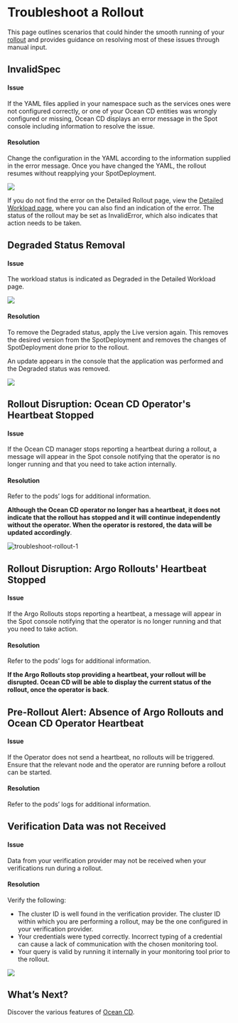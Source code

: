 # Troubleshoot a Rollout

This page outlines scenarios that could hinder the smooth running of your [rollout](ocean-cd/tutorials/view-rollouts/) and provides guidance on resolving most of these issues through manual input.  

## InvalidSpec

#### Issue

If the YAML files applied in your namespace such as the services ones were not configured correctly, or one of your Ocean CD entities was wrongly configured or missing, Ocean CD displays an error message in the Spot console including information to resolve the issue.

#### Resolution

Change the configuration in the YAML according to the information supplied in the error message. Once you have changed the YAML, the rollout resumes without reapplying your SpotDeployment.

<img src="/ocean-cd/_media/troubleshoot-rollout-001.png" />

If you do not find the error on the Detailed Rollout page, view the [Detailed Workload page](ocean-cd/tutorials/view-workloads/details), where you can also find an indication of the error. The status of the rollout may be set as InvalidError, which also indicates that action needs to be taken.  

## Degraded Status Removal

#### Issue

The workload status is indicated as Degraded in the Detailed Workload page.

<img src="/ocean-cd/_media/troubleshoot-rollout-002.png" />

#### Resolution

To remove the Degraded status, apply the Live version again. This removes the desired version from the SpotDeployment and removes the changes of SpotDeployment done prior to the rollout.

An update appears in the console that the application was performed and the Degraded status was removed.  

<img src="/ocean-cd/_media/troubleshoot-rollout-003.png" />

## Rollout Disruption: Ocean CD Operator's Heartbeat Stopped

#### Issue

If the Ocean CD manager stops reporting a heartbeat during a rollout, a message will appear in the Spot console notifying that the operator is no longer running and that you need to take action internally. 

#### Resolution  

Refer to the pods’ logs for additional information. 

**Although the Ocean CD operator no longer has a heartbeat, it does not indicate that the rollout has stopped and it will continue independently without the operator. When the operator is restored, the data will be updated accordingly**.

![troubleshoot-rollout-1](https://github.com/spotinst/help/assets/106514736/61be709e-428b-4403-97fc-6ea9466558ac)

## Rollout Disruption: Argo Rollouts' Heartbeat Stopped 

#### Issue 

If the Argo Rollouts stops reporting a heartbeat, a message will appear in the Spot console notifying that the operator is no longer running and that you need to take action.  

#### Resolution  

Refer to the pods’ logs for additional information. 
 
**If the Argo Rollouts stop providing a heartbeat, your rollout will be disrupted. Ocean CD will be able to display the current status of the rollout, once the operator is back**. 

## Pre-Rollout Alert: Absence of Argo Rollouts and Ocean CD Operator Heartbeat 

#### Issue 

If the Operator does not send a heartbeat, no rollouts will be triggered. Ensure that the relevant node and the operator are running before a rollout can be started. 

#### Resolution

Refer to the pods’ logs for additional information. 

## Verification Data was not Received

#### Issue

Data from your verification provider may not be received when your verifications run during a rollout.

#### Resolution

Verify the following:  

* The cluster ID is well found in the verification provider. The cluster ID within which you are performing a rollout, may be the one configured in your verification provider.
* Your credentials were typed correctly. Incorrect typing of a credential can cause a lack of communication with the chosen monitoring tool.
* Your query is valid by running it internally in your monitoring tool prior to the rollout.

<img src="/ocean-cd/_media/troubleshoot-verification-data.png" />

## What’s Next?

Discover the various features of [Ocean CD](ocean-cd/concepts-features/).
